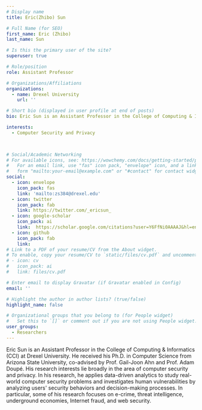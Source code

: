 ```yaml
---
# Display name
title: Eric(Zhibo) Sun

# Full Name (for SEO)
first_name: Eric (Zhibo)
last_name: Sun

# Is this the primary user of the site?
superuser: true

# Role/position
role: Assistant Professor 

# Organizations/Affiliations
organizations:
  - name: Drexel University
    url: ''

# Short bio (displayed in user profile at end of posts)
bio: Eric Sun is an Assistant Professor in the College of Computing & Informatics (CCI) at Drexel University. 

interests:
  - Computer Security and Privacy

  

# Social/Academic Networking
# For available icons, see: https://wowchemy.com/docs/getting-started/page-builder/#icons
#   For an email link, use "fas" icon pack, "envelope" icon, and a link in the
#   form "mailto:your-email@example.com" or "#contact" for contact widget.
social:
  - icon: envelope
    icon_pack: fas
    link: 'mailto:zs384@drexel.edu'
  - icon: twitter
    icon_pack: fab
    link: https://twitter.com/_ericsun_
  - icon: google-scholar
    icon_pack: ai
    link:  https://scholar.google.com/citations?user=Y6FfNi0AAAAJ&hl=en
  - icon: github
    icon_pack: fab
    link:  
# Link to a PDF of your resume/CV from the About widget.
# To enable, copy your resume/CV to `static/files/cv.pdf` and uncomment the lines below.
# - icon: cv
#   icon_pack: ai
#   link: files/cv.pdf

# Enter email to display Gravatar (if Gravatar enabled in Config)
email: ''

# Highlight the author in author lists? (true/false)
highlight_name: false

# Organizational groups that you belong to (for People widget)
#   Set this to `[]` or comment out if you are not using People widget.
user_groups:
  - Researchers
---
```


Eric Sun is an Assistant Professor in the College of Computing & Informatics (CCI) at Drexel University. 
 He received his Ph.D. in Computer Science from Arizona State University, co-advised by Prof. Gail-Joon Ahn and Prof. Adam Doupé.
His research interests lie broadly in the area of computer security and privacy. In his research, he applies data-driven analytics to study real-world computer security problems and investigates human vulnerabilities by analyzing users' security behaviors and decision-making processes. In particular, some of his research focuses on e-crime, threat intelligence, underground economies, Internet fraud, and web security.
